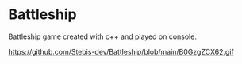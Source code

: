 # Battleship 
Battleship game created with c++ and played on console.

https://github.com/Stebis-dev/Battleship/blob/main/B0GzgZCX62.gif

